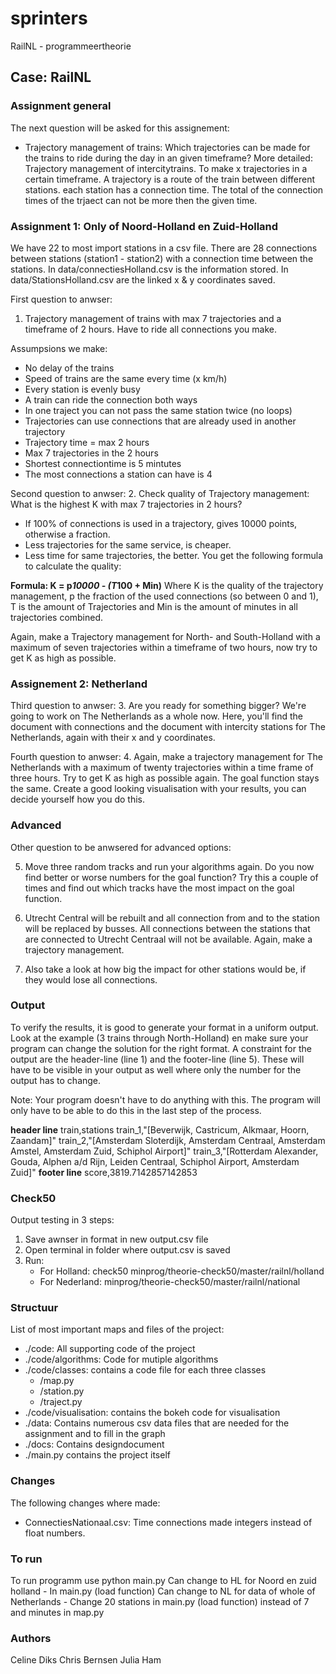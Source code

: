 # sprinters
RailNL - programmeertheorie

## Case: RailNL

### Assignment general
The next question will be asked for this assignement: 
- Trajectory management of trains: Which trajectories can be made for the trains to ride during the day in an given timeframe? 
More detailed: Trajectory management of intercitytrains. To make x trajectories in a certain timeframe. A trajectory is a route of the train between different stations. each station has a connection time. The total of the connection times of the trjaect can not be more then the given time.

### Assignment 1: Only of Noord-Holland en Zuid-Holland
We have 22 to most import stations in a csv file. There are 28 connections between stations (station1 - station2) with a connection time between the stations. In data/connectiesHolland.csv is the information stored. In data/StationsHolland.csv are the linked x & y coordinates saved. 

First question to anwser:
1. Trajectory management of trains with max 7 trajectories and a timeframe of 2 hours. Have to ride all connections you make. 

Assumpsions we make: 
- No delay of the trains
- Speed of trains are the same every time (x km/h)
- Every station is evenly busy
- A train can ride the connection both ways
- In one traject you can not pass the same station twice (no loops)
- Trajectories can use connections that are already used in another trajectory
- Trajectory time = max 2 hours
- Max 7 trajectories in the 2 hours
- Shortest connectiontime is 5 mintutes
- The most connections a station can have is 4

Second question to anwser:
2. Check quality of Trajectory management: What is the highest K with max 7 trajectories in 2 hours? 
- If 100% of connections is used in a trajectory, gives 10000 points, otherwise a fraction. 
- Less trajectories for the same service, is cheaper. 
- Less time for same trajectories, the better. 
You get the following formula to calculate the quality:

**Formula: K = p*10000 - (T*100 + Min)**
Where K is the quality of the trajectory management, p the fraction of the used connections (so between 0 and 1), T is the amount of Trajectories and Min is the amount of minutes in all trajectories combined.

Again, make a Trajectory management for North- and South-Holland with a maximum of seven trajectories within a timeframe of two hours, now try to get K as high as possible.

### Assignement 2: Netherland

Third question to anwser:
3. Are you ready for something bigger? We're going to work on The Netherlands as a whole now. Here, you'll find the document with connections and the document with intercity stations for The Netherlands, again with their x and y coordinates. 

Fourth question to anwser: 
4. Again, make a trajectory management for The Netherlands with a maximum of twenty trajectories within a time frame of three hours. Try to get K as high as possible again. The goal function stays the same. Create a good looking visualisation with your results, you can decide yourself how you do this.

### Advanced
Other question to be anwsered for advanced options: 

5. Move three random tracks and run your algorithms again. Do you now find better or worse numbers for the goal function? Try this a couple of times and find out which tracks have the most impact on the goal function.

6. Utrecht Central will be rebuilt and all connection from and to the station will be replaced by busses. All connections between the stations that are connected to Utrecht Centraal will not be available. Again, make a trajectory management. 

7. Also take a look at how big the impact for other stations would be, if they would lose all connections.

### Output
To verify the results, it is good to generate your format in a uniform output. Look at the example (3 trains through North-Holland) en make sure your program can change the solution for the right format. A constraint for the output are the header-line (line 1) and the footer-line (line 5). These will have to be visible in your output as well where only the number for the output has to change.

Note: Your program doesn't have to do anything with this. The program will only have to be able to do this in the last step of the process.

**header line** train,stations
                train_1,"[Beverwijk, Castricum, Alkmaar, Hoorn, Zaandam]"
                train_2,"[Amsterdam Sloterdijk, Amsterdam Centraal, Amsterdam Amstel, Amsterdam Zuid, Schiphol Airport]"
                train_3,"[Rotterdam Alexander, Gouda, Alphen a/d Rijn, Leiden Centraal, Schiphol Airport, Amsterdam Zuid]"
**footer line** score,3819.7142857142853

### Check50
Output testing in 3 steps:
1. Save awnser in format in new output.csv file
2. Open terminal in folder where output.csv is saved
3. Run: 
    - For Holland: check50 minprog/theorie-check50/master/railnl/holland
    - For Nederland:  minprog/theorie-check50/master/railnl/national

### Structuur
List of most important maps and files of the project: 

- ./code: All supporting code of the project
- ./code/algorithms: Code for mutiple algorithms
- ./code/classes: contains a code file for each three classes
    - /map.py
    - /station.py
    - /traject.py
- ./code/visualisation: contains the bokeh code for visualisation
- ./data: Contains numerous csv data files that are needed for the assignment and to fill in the graph
- ./docs: Contains designdocument
- ./main.py contains the project itself

### Changes
The following changes where made: 
- ConnectiesNationaal.csv: Time connections made integers instead of float numbers. 

### To run 
To run programm use python main.py
Can change to HL for Noord en zuid holland
    - In main.py (load function)
Can change to NL for data of whole of Netherlands 
    - Change 20 stations in main.py (load function) instead of 7 and minutes in map.py

### Authors
Celine Diks
Chris Bernsen
Julia Ham
